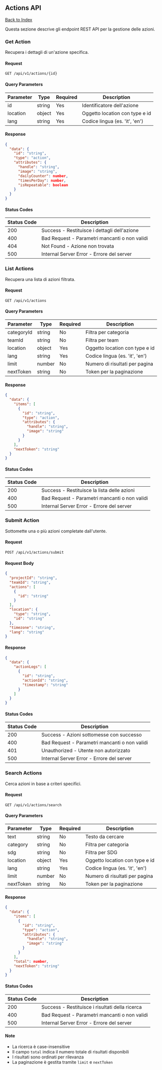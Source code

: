 ## Actions API

[Back to Index](./README.md)

Questa sezione descrive gli endpoint REST API per la gestione delle azioni.

### Get Action

Recupera i dettagli di un'azione specifica.

#### Request

```http
GET /api/v1/actions/{id}
```

#### Query Parameters

| Parameter | Type   | Required | Description                    |
| --------- | ------ | -------- | ------------------------------ |
| id        | string | Yes      | Identificatore dell'azione     |
| location  | object | Yes      | Oggetto location con type e id |
| lang      | string | Yes      | Codice lingua (es. 'it', 'en') |

#### Response

```json
{
  "data": {
    "id": "string",
    "type": "action",
    "attributes": {
      "handle": "string",
      "image": "string",
      "dailyCounter": number,
      "timesPerDay": number,
      "isRepeatable": boolean
    }
  }
}
```

#### Status Codes

| Status Code | Description                                   |
| ----------- | --------------------------------------------- |
| 200         | Success - Restituisce i dettagli dell'azione  |
| 400         | Bad Request - Parametri mancanti o non validi |
| 404         | Not Found - Azione non trovata                |
| 500         | Internal Server Error - Errore del server     |

### List Actions

Recupera una lista di azioni filtrata.

#### Request

```http
GET /api/v1/actions
```

#### Query Parameters

| Parameter  | Type   | Required | Description                    |
| ---------- | ------ | -------- | ------------------------------ |
| categoryId | string | No       | Filtra per categoria           |
| teamId     | string | No       | Filtra per team                |
| location   | object | Yes      | Oggetto location con type e id |
| lang       | string | Yes      | Codice lingua (es. 'it', 'en') |
| limit      | number | No       | Numero di risultati per pagina |
| nextToken  | string | No       | Token per la paginazione       |

#### Response

```json
{
  "data": {
    "items": [
      {
        "id": "string",
        "type": "action",
        "attributes": {
          "handle": "string",
          "image": "string"
        }
      }
    ],
    "nextToken": "string"
  }
}
```

#### Status Codes

| Status Code | Description                                   |
| ----------- | --------------------------------------------- |
| 200         | Success - Restituisce la lista delle azioni   |
| 400         | Bad Request - Parametri mancanti o non validi |
| 500         | Internal Server Error - Errore del server     |

### Submit Action

Sottomette una o più azioni completate dall'utente.

#### Request

```http
POST /api/v1/actions/submit
```

#### Request Body

```json
{
  "projectId": "string",
  "teamId": "string",
  "actions": [
    {
      "id": "string"
    }
  ],
  "location": {
    "type": "string",
    "id": "string"
  },
  "timezone": "string",
  "lang": "string"
}
```

#### Response

```json
{
  "data": {
    "actionLogs": [
      {
        "id": "string",
        "actionId": "string",
        "timestamp": "string"
      }
    ]
  }
}
```

#### Status Codes

| Status Code | Description                                   |
| ----------- | --------------------------------------------- |
| 200         | Success - Azioni sottomesse con successo      |
| 400         | Bad Request - Parametri mancanti o non validi |
| 401         | Unauthorized - Utente non autorizzato         |
| 500         | Internal Server Error - Errore del server     |

### Search Actions

Cerca azioni in base a criteri specifici.

#### Request

```http
GET /api/v1/actions/search
```

#### Query Parameters

| Parameter | Type   | Required | Description                    |
| --------- | ------ | -------- | ------------------------------ |
| text      | string | No       | Testo da cercare               |
| category  | string | No       | Filtra per categoria           |
| sdg       | string | No       | Filtra per SDG                 |
| location  | object | Yes      | Oggetto location con type e id |
| lang      | string | Yes      | Codice lingua (es. 'it', 'en') |
| limit     | number | No       | Numero di risultati per pagina |
| nextToken | string | No       | Token per la paginazione       |

#### Response

```json
{
  "data": {
    "items": [
      {
        "id": "string",
        "type": "action",
        "attributes": {
          "handle": "string",
          "image": "string"
        }
      }
    ],
    "total": number,
    "nextToken": "string"
  }
}
```

#### Status Codes

| Status Code | Description                                     |
| ----------- | ----------------------------------------------- |
| 200         | Success - Restituisce i risultati della ricerca |
| 400         | Bad Request - Parametri mancanti o non validi   |
| 500         | Internal Server Error - Errore del server       |

#### Note

- La ricerca è case-insensitive
- Il campo `total` indica il numero totale di risultati disponibili
- I risultati sono ordinati per rilevanza
- La paginazione è gestita tramite `limit` e `nextToken`

